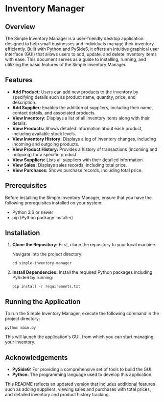 # Inventory Manager

## Overview

The Simple Inventory Manager is a user-friendly desktop application designed to help small businesses and individuals manage their inventory efficiently. Built with Python and PySide6, it offers an intuitive graphical user interface (GUI) that allows users to add, update, and delete inventory items with ease. This document serves as a guide to installing, running, and utilizing the basic features of the Simple Inventory Manager.

## Features

- **Add Product:** Users can add new products to the inventory by specifying details such as product name, quantity, price, and description.
- **Add Supplier:** Enables the addition of suppliers, including their name, contact details, and associated products.
- **View Inventory:** Displays a list of all inventory items along with their details.
- **View Products:** Shows detailed information about each product, including available stock levels.
- **View Inventory History:** Displays a log of inventory changes, including incoming and outgoing products.
- **View Product History:** Provides a history of transactions (incoming and outgoing) for a specific product.
- **View Suppliers:** Lists all suppliers with their detailed information.
- **View Sales:** Displays sales records, including total price.
- **View Purchases:** Shows purchase records, including total price.

## Prerequisites

Before installing the Simple Inventory Manager, ensure that you have the following prerequisites installed on your system:

- Python 3.6 or newer
- pip (Python package installer)

## Installation

1. **Clone the Repository:**
   First, clone the repository to your local machine.

   Navigate into the project directory:
   ```
   cd simple-inventory-manager
   ```

2. **Install Dependencies:**
   Install the required Python packages including PySide6 by running:
   ```
   pip install -r requirements.txt
   ```

## Running the Application

To run the Simple Inventory Manager, execute the following command in the project directory:
```
python main.py
```
This will launch the application's GUI, from which you can start managing your inventory.

## Acknowledgements

- **PySide6:** For providing a comprehensive set of tools to build the GUI.
- **Python:** The programming language used to develop this application.

This README reflects an updated version that includes additional features such as adding suppliers, viewing sales and purchases with total prices, and detailed inventory and product history tracking.